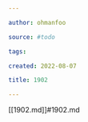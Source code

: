 ```yaml
---

author: ohmanfoo

source: #todo

tags: 

created: 2022-08-07

title: 1902

---
```

[[1902.md]]#1902.md
